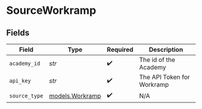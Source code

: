 # SourceWorkramp


## Fields

| Field                                    | Type                                     | Required                                 | Description                              |
| ---------------------------------------- | ---------------------------------------- | ---------------------------------------- | ---------------------------------------- |
| `academy_id`                             | *str*                                    | :heavy_check_mark:                       | The id of the Academy                    |
| `api_key`                                | *str*                                    | :heavy_check_mark:                       | The API Token for Workramp               |
| `source_type`                            | [models.Workramp](../models/workramp.md) | :heavy_check_mark:                       | N/A                                      |